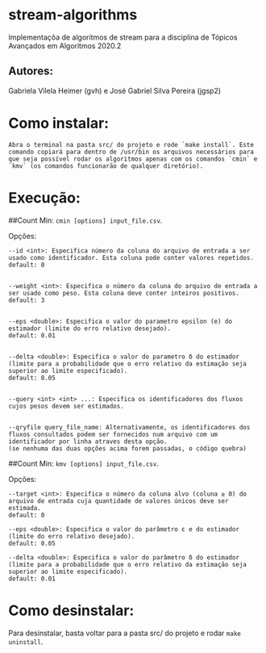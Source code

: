 # stream-algorithms
   Implementaçõa de algoritmos de stream para a disciplina de Tópicos Avançados em Algoritmos 2020.2 

## Autores:
Gabriela Vilela Heimer (gvh) e José Gabriel Silva Pereira (jgsp2)


# Como instalar:
    Abra o terminal na pasta src/ do projeto e rode `make install`. Este comando copiará para dentro de /usr/bin os arquivos necessários para que seja possível rodar os algoritmos apenas com os comandos `cmin` e `kmv` (os comandos funcionarão de qualquer diretório).

# Execução:

##Count Min:
    `cmin [options] input_file.csv`.

Opções:
    
    --id <int>: Especifica número da coluna do arquivo de entrada a ser usado como identificador. Esta coluna pode conter valores repetidos.
    default: 0


    --weight <int>: Especifica o número da coluna do arquivo de entrada a ser usado como peso. Esta coluna deve conter inteiros positivos.
    default: 3


    --eps <double>: Especifica o valor do parametro epsilon (e) do estimador (limite do erro relativo desejado).
    default: 0.01


    --delta <double>: Especifica o valor do parametro δ do estimador (limite para a probabilidade que o erro relativo da estimação seja superior ao limite especificado). 
    default: 0.05


    --query <int> <int> ...: Especifica os identificadores dos fluxos cujos pesos devem ser estimados.
    
    
    --qryfile query_file_name: Alternativamente, os identificadores dos fluxos consultados podem ser fornecidos num arquivo com um identificador por linha atraves desta opção.
    (se nenhuma das duas opções acima forem passadas, o código quebra)

##Count Min:
`kmv [options] input_file.csv`.

Opções:

    --target <int>: Especifica o número da coluna alvo (coluna ≥ 0) do arquivo de entrada cuja quantidade de valores únicos deve ser estimada. 
    default: 0

    --eps <double>: Especifica o valor do parâmetro ε e do estimador (limite do erro relativo desejado). 
    default: 0.05

    --delta <double>: Especifica o valor do parâmetro δ do estimador (limite para a probabilidade que o erro relativo da estimação seja superior ao limite especificado).
    default: 0.01

# Como desinstalar:
Para desinstalar, basta voltar para a pasta src/ do projeto e rodar `make uninstall`.
